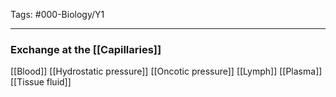 Tags: #000-Biology/Y1

---
### Exchange at the [[Capillaries]]
[[Blood]]
[[Hydrostatic pressure]]
[[Oncotic pressure]]
[[Lymph]]
[[Plasma]]
[[Tissue fluid]]
